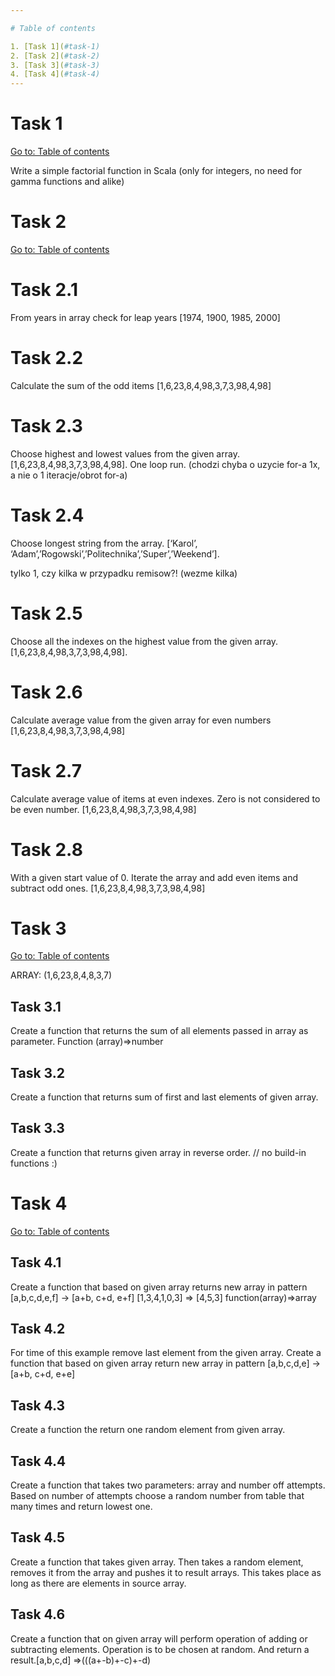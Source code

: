 ```yaml
---

# Table of contents

1. [Task 1](#task-1)
2. [Task 2](#task-2)
3. [Task 3](#task-3)
4. [Task 4](#task-4)
---
```


# Task 1

[Go to: Table of contents](#table-of-contents)

Write a simple factorial function in Scala (only for integers, no need for gamma functions and alike)

# Task 2

[Go to: Table of contents](#table-of-contents)

# Task 2.1

From years in array check for leap years [1974, 1900, 1985, 2000]

# Task 2.2

Calculate the sum of the odd items [1,6,23,8,4,98,3,7,3,98,4,98]

# Task 2.3

Choose highest and lowest values from the given array. [1,6,23,8,4,98,3,7,3,98,4,98]. One loop run. (chodzi chyba o uzycie for-a 1x, a nie o 1 iteracje/obrot for-a)

# Task 2.4

Choose longest string from the array. [‘Karol’, ‘Adam’,’Rogowski’,’Politechnika’,’Super’,’Weekend’].

tylko 1, czy kilka w przypadku remisow?! (wezme kilka)

# Task 2.5

Choose all the indexes on the highest value from the given array. [1,6,23,8,4,98,3,7,3,98,4,98].

# Task 2.6

Calculate average value from the given array for even numbers [1,6,23,8,4,98,3,7,3,98,4,98]

# Task 2.7

Calculate average value of items at even indexes. Zero is not considered to be even number. [1,6,23,8,4,98,3,7,3,98,4,98]

# Task 2.8

With a given start value of 0. Iterate the array and add even items and subtract odd ones. [1,6,23,8,4,98,3,7,3,98,4,98]

# Task 3

[Go to: Table of contents](#table-of-contents)

ARRAY: (1,6,23,8,4,8,3,7)

## Task 3.1

Create a function that returns the sum of all elements passed in array as parameter. Function (array)=>number

## Task 3.2

Create a function that returns sum of first and last elements of given array.

## Task 3.3

Create a function that returns given array in reverse order. // no build-in functions :)

# Task 4

[Go to: Table of contents](#table-of-contents)

## Task 4.1

Create a function that based on given array returns new array in pattern [a,b,c,d,e,f] -> [a+b, c+d, e+f] [1,3,4,1,0,3] => [4,5,3] function(array)=>array

## Task 4.2

For time of this example remove last element from the given array. Create a function that based on given array return new array in pattern [a,b,c,d,e] -> [a+b, c+d, e+e]

## Task 4.3

Create a function the return one random element from given array.

## Task 4.4

Create a function that takes two parameters: array and number off attempts. Based on number of attempts choose a random number from table that many times and return lowest one.

## Task 4.5

Create a function that takes given array. Then takes a random element, removes it from the array and pushes it to result arrays. This takes place as long as there are elements in source array.

## Task 4.6

Create a function that on given array will perform operation of adding or subtracting elements. Operation is to be chosen at random. And return a result.[a,b,c,d] =>(((a+-b)+-c)+-d)
